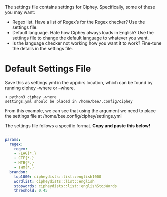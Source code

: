 The settings file contains settings for Ciphey. Specifically, some of these you may want: 
* Regex list. Have a list of Regex’s for the Regex checker? Use the settings file. 
* Default language. Hate how Ciphey always loads in English? Use the settings file to change the default language to whatever you want. 
* Is the language checker not working how you want it to work? Fine-tune the details in the settings file.

# Default Settings File
Save this as settings.yml in the appdirs location, which can be found by running ciphey -where or –where.
```console
➜ python3 ciphey -where
settings.yml should be placed in /home/bee/.config/ciphey
```
From this example, we can see that using the argument we need to place the settings file at /home/bee.config/ciphey/settings.yml

The settings file follows a specific format. **Copy and paste this below!**

```yaml
---
params:
  regex:
    regex:
    - FLAG{*.}
    - CTF{*.}
    - HTB{*.}
    - THM{*.}
  brandon:
    top1000: cipheydists::list::english1000
    wordlist: cipheydists::list::english
    stopwords: cipheydists::list::englishStopWords
    threshold: 0.45
```